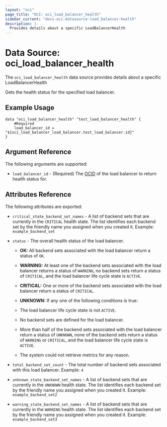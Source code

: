 ```yaml
---
layout: "oci"
page_title: "OCI: oci_load_balancer_health"
sidebar_current: "docs-oci-datasource-load_balancer-health"
description: |-
  Provides details about a specific LoadBalancerHealth
---
```


# Data Source: oci_load_balancer_health
The `oci_load_balancer_health` data source provides details about a specific LoadBalancerHealth

Gets the health status for the specified load balancer.

## Example Usage

```hcl
data "oci_load_balancer_health" "test_load_balancer_health" {
	#Required
	load_balancer_id = "${oci_load_balancer_load_balancer.test_load_balancer.id}"
}
```

## Argument Reference

The following arguments are supported:

* `load_balancer_id` - (Required) The [OCID](https://docs.us-phoenix-1.oraclecloud.com/Content/General/Concepts/identifiers.htm) of the load balancer to return health status for.


## Attributes Reference

The following attributes are exported:

* `critical_state_backend_set_names` - A list of backend sets that are currently in the `CRITICAL` health state. The list identifies each backend set by the friendly name you assigned when you created it.  Example: `example_backend_set` 
* `status` - The overall health status of the load balancer.

	*  **OK:** All backend sets associated with the load balancer return a status of `OK`.

	*  **WARNING:** At least one of the backend sets associated with the load balancer returns a status of `WARNING`, no backend sets return a status of `CRITICAL`, and the load balancer life cycle state is `ACTIVE`.

	*  **CRITICAL:** One or more of the backend sets associated with the load balancer return a status of `CRITICAL`.

	*  **UNKNOWN:** If any one of the following conditions is true:

	*  The load balancer life cycle state is not `ACTIVE`.

	*  No backend sets are defined for the load balancer.

	*  More than half of the backend sets associated with the load balancer return a status of `UNKNOWN`, none of the backend        sets return a status of `WARNING` or `CRITICAL`, and the load balancer life cycle state is `ACTIVE`.

	*  The system could not retrieve metrics for any reason. 
* `total_backend_set_count` - The total number of backend sets associated with this load balancer.  Example: `4` 
* `unknown_state_backend_set_names` - A list of backend sets that are currently in the `UNKNOWN` health state. The list identifies each backend set by the friendly name you assigned when you created it.  Example: `example_backend_set2` 
* `warning_state_backend_set_names` - A list of backend sets that are currently in the `WARNING` health state. The list identifies each backend set by the friendly name you assigned when you created it.  Example: `example_backend_set3` 

